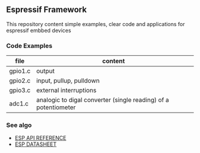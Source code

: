 ## Espressif Framework

This repository content simple examples, clear code and applications for espressif embbed devices

### Code Examples
| file              |  content                                          |
| ----------------- | ------------------------------                    |
|  gpio1.c          | output                                            |
|  gpio2.c          | input, pullup, pulldown                           |
|  gpio3.c          | external interruptions                            |
|  adc1.c           | analogic to digal converter (single reading) of a potentiometer                       |


### See algo
* [ESP API REFERENCE](https://docs.espressif.com/projects/esp-idf/en/latest/esp32/api-reference/index.html)
* [ESP DATASHEET](https://docs.espressif.com/projects/esp-idf/en/latest/esp32/hw-reference/index.html)